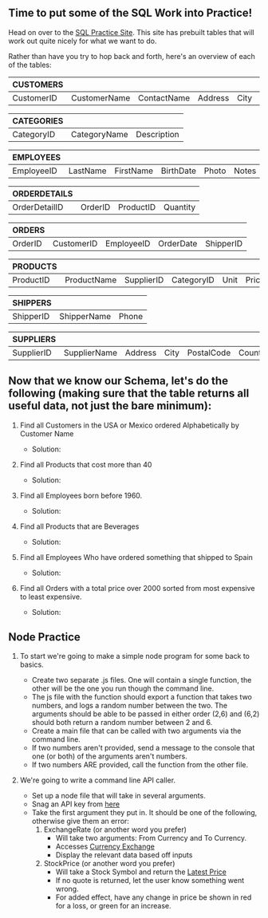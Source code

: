 ## Time to put some of the SQL Work into Practice!

 Head on over to the [SQL Practice Site](https://www.w3schools.com/sql/trysql.asp?filename=trysql_desc). This site has prebuilt tables that will work out quite nicely for what we want to do.

 Rather than have you try to hop back and forth, here's an overview of each of the tables:

 |CUSTOMERS|||||||
 |-|-|-|-|-|-|-|
 |CustomerID|CustomerName|ContactName|Address|City|PostalCode|Country|

 
 |CATEGORIES|||
 |-|-|-|
 |CategoryID|CategoryName|Description|

 |EMPLOYEES||||||
 |-|-|-|-|-|-|
 |EmployeeID|LastName|FirstName|BirthDate|Photo|Notes|

 |ORDERDETAILS||||
 |-|-|-|-|
 |OrderDetailID|OrderID|ProductID|Quantity

 |ORDERS|||||
 |-|-|-|-|-|
 |OrderID|CustomerID|EmployeeID|OrderDate|ShipperID|

 |PRODUCTS||||||
 |-|-|-|-|-|-|
 |ProductID|ProductName|SupplierID|CategoryID|Unit|Price|

 |SHIPPERS|||
 |-|-|-|
 |ShipperID|ShipperName|Phone|

|SUPPLIERS|||||||
 |-|-|-|-|-|-|-|
 |SupplierID|SupplierName|Address|City|PostalCode|Country|



 ## Now that we know our Schema, let's do the following (making sure that the table returns all useful data, not just the bare minimum): 
1. Find all Customers in the USA or Mexico ordered Alphabetically by Customer Name
    * Solution: 
    
2. Find all Products that cost more than 40
    * Solution: 

3. Find all Employees born before 1960.
    * Solution: 
    
4. Find all Products that are Beverages
    * Solution: 
    
5. Find all Employees Who have ordered something that shipped to Spain
    * Solution: 
    
6. Find all Orders with a total price over 2000 sorted from most expensive to least expensive.
    * Solution: 
    

## Node Practice

1. To start we're going to make a simple node program for some back to basics.
    * Create two separate .js files. One will contain a single function, the other will be the one you run though the command line. 
    * The js file with the function should export a function that takes two numbers, and logs a random number between the two. The arguments should be able to be passed in either order (2,6) and (6,2) should both return a random number between 2 and 6.
    * Create a main file that can be called with two arguments via the command line.
    * If two numbers aren't provided, send a message to the console that one (or both) of the arguments aren't numbers.
    * If two numbers ARE provided, call the function from the other file.

2. We're going to write a command line API caller.
    * Set up a node file that will take in several arguments.
    * Snag an API key from [here](https://www.alphavantage.co/documentation/)
    * Take the first argument they put in. It should be one of the following, otherwise give them an error: 
        1. ExchangeRate (or another word you prefer)
            * Will take two arguments: From Currency and To Currency.
            * Accesses [Currency Exchange](https://www.alphavantage.co/documentation/#currency-exchange)
            * Display the relevant data based off inputs
        2. StockPrice (or another word you prefer)
            * Will take a Stock Symbol and return the [Latest Price](https://www.alphavantage.co/documentation/#latestprice)
            * If no quote is returned, let the user know something went wrong.
            * For added effect, have any change in price be shown in red for a loss, or green for an increase.